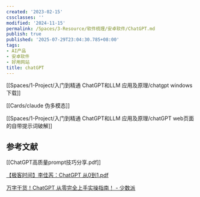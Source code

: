 ```yaml
---
created: '2023-02-15'
cssclasses: ''
modified: '2024-11-15'
permalink: /Spaces/3-Resource/软件梳理/安卓软件/ChatGPT.md
publish: true
published: '2025-07-29T23:04:30.785+08:00'
tags:
- AI产品
- 安卓软件
- 好用网站
title: chatGPT
---
```

[[Spaces/1-Project/入门到精通 ChatGPT和LLM 应用及原理/chatgpt windows 下载]]

[[Cards/claude 伪多模态]]

[[Spaces/1-Project/入门到精通 ChatGPT和LLM 应用及原理/chatGPT web页面的自带提示词破解]]

## 参考文献

[[ChatGPT高质量prompt技巧分享.pdf]]

[【极客时间】李佳芮：ChatGPT 从0到1.pdf](https://pub-pic.oldwinter.top/2025/02/53fee29a5d4b9756d477d2e413d3c349.pdf)

[万字干货！ChatGPT 从零完全上手实操指南！ - 少数派](https://sspai.com/post/79434)